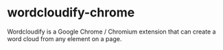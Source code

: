 wordcloudify-chrome
===================

Wordcloudify is a Google Chrome / Chromium extension that can create a word cloud from any element on a page.